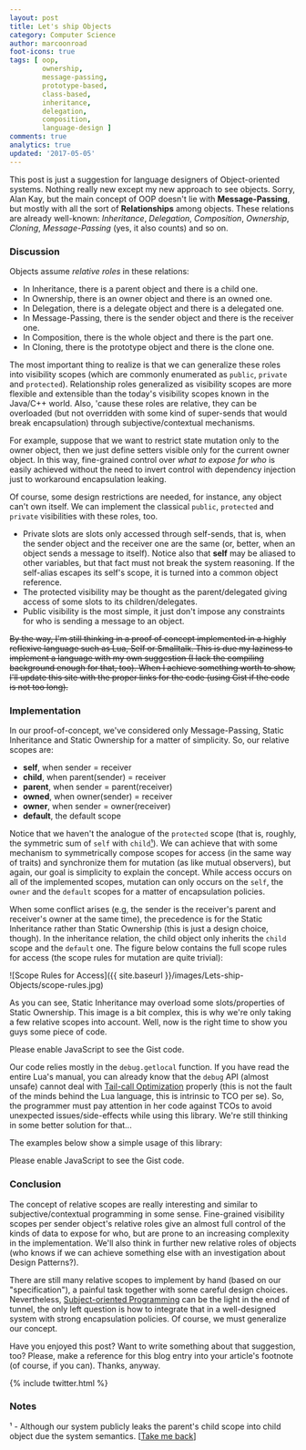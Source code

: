 ```yaml
---
layout: post
title: Let's ship Objects
category: Computer Science
author: marcoonroad
foot-icons: true
tags: [ oop,
        ownership,
        message-passing,
        prototype-based,
        class-based,
        inheritance,
        delegation,
        composition,
        language-design ]
comments: true
analytics: true
updated: '2017-05-05'
---
```


This post is just a suggestion for language designers of Object-oriented systems. Nothing really new except my new
approach to see objects. Sorry, Alan Kay, but the main concept of OOP doesn't lie with **Message-Passing**, but mostly
with all the sort of **Relationships** among objects. These relations are already well-known: *Inheritance*,
*Delegation*, *Composition*, *Ownership*, *Cloning*, *Message-Passing* (yes, it also counts) and so on.

<a name="discussion"> </a>

### Discussion

Objects assume _relative roles_ in these relations:

* In Inheritance, there is a parent object and there is a child one.
* In Ownership, there is an owner object and there is an owned one.
* In Delegation, there is a delegate object and there is a delegated one.
* In Message-Passing, there is the sender object and there is the receiver one.
* In Composition, there is the whole object and there is the part one.
* In Cloning, there is the prototype object and there is the clone one.


The most important thing to realize is that we can generalize these roles into visibility scopes (which are commonly
enumerated as `public`, `private` and `protected`). Relationship roles generalized as visibility scopes are more flexible
and extensible than the today's visibility scopes known in the Java/C++ world. Also, 'cause these roles are relative,
they can be overloaded (but not overridden with some kind of super-sends that would break encapsulation) through
subjective/contextual mechanisms.

For example, suppose that we want to restrict state mutation only to the owner object, then we just define setters visible
only for the current owner object. In this way, fine-grained control over *what to expose for who* is easily achieved
without the need to invert control with dependency injection just to workaround encapsulation leaking.

Of course, some design restrictions are needed, for instance, any object can't own itself. We can implement the
classical `public`, `protected` and `private` visibilities with these roles, too.

* Private slots are slots only accessed through self-sends, that is, when the sender object and the receiver one are the
  same (or, better, when an object sends a message to itself). Notice also that <b>self</b> may be aliased to other
  variables, but that fact must not break the system reasoning. If the self-alias escapes its self's scope, it is turned
  into a common object reference.
* The protected visibility may be thought as the parent/delegated giving access of some slots to its children/delegates.
* Public visibility is the most simple, it just don't impose any constraints for who is sending a message to an object.


~~By the way, I'm still thinking in a proof of concept implemented in a highly reflexive language such as Lua, Self or
Smalltalk. This is due my laziness to implement a language with my own suggestion (I lack the compiling background
enough for that, too). When I achieve something worth to show, I'll update this site with the proper links for the code
(using Gist if the code is not too long).~~

<a name="implementation"> </a>

### Implementation

In our proof-of-concept, we've considered only Message-Passing, Static Inheritance and Static Ownership for a matter
of simplicity. So, our relative scopes are:

* <b>self</b>, when sender = receiver
* <b>child</b>, when parent(sender) = receiver
* <b>parent</b>, when sender = parent(receiver)
* <b>owned</b>, when owner(sender) = receiver
* <b>owner</b>, when sender = owner(receiver)
* <b>default</b>, the default scope


Notice that we haven't the analogue of the `protected` scope (that is, roughly, the symmetric sum of `self` with
`child`[¹](#protected-analogue)<a name="protected-analogue-back"></a>).
We can achieve that with some mechanism to symmetrically compose scopes for access (in the same way of
traits) and synchronize them for mutation (as like mutual observers), but again, our goal is simplicity to explain
the concept. While access occurs on all of the implemented scopes, mutation can only occurs on the `self`, the
`owner` and the `default` scopes for a matter of encapsulation policies.

When some conflict arises (e.g, the sender is the receiver's parent and receiver's owner at the same time), the
precedence is for the Static Inheritance rather than Static Ownership (this is just a design choice, though).
In the inheritance relation, the child object only inherits the `child` scope and the `default` one. The figure
below contains the full scope rules for access (the scope rules for mutation are quite trivial):

![Scope Rules for Access]({{ site.baseurl }}/images/Lets-ship-Objects/scope-rules.jpg)

As you can see, Static Inheritance may overload some slots/properties of Static Ownership.
This image is a bit complex, this is why
we're only taking a few relative scopes into account. Well, now is the right time to show you guys some piece of
code.

<script src="https://gist.github.com/marcoonroad/a9791d5656482ecd85a78fdad0fe0210.js"></script>
<noscript>Please enable JavaScript to see the Gist code.</noscript>

Our code relies mostly in the `debug.getlocal` function. If you have read the entire Lua's manual, you can already
know that the `debug` API (almost unsafe) cannot deal with
[Tail-call Optimization](http://wiki.c2.com/?TailCallOptimization)
properly (this is not the fault
of the minds behind the Lua language, this is intrinsic to TCO per se). So, the programmer must pay attention in
her code against TCOs to avoid unexpected issues/side-effects while using this library. We're still thinking in
some better solution for that...

The examples below show a simple usage of this library:

<script src="https://gist.github.com/marcoonroad/25679174c7f5545a3622f1aead83edc4.js"></script>
<noscript>Please enable JavaScript to see the Gist code.</noscript>

<a name="conclusion"> </a>

### Conclusion

The concept of relative scopes are really interesting and similar to subjective/contextual programming in some sense.
Fine-grained visibility scopes per sender object's relative roles give an almost full control of the kinds of data
to expose for who, but are prone to an increasing complexity in the implementation. We'll also think in further new
relative roles of objects (who knows if we can achieve something else with an investigation about Design Patterns?).

There are still many relative scopes to implement by hand (based on our "specification"), a painful task together with
some careful design choices. Nevertheless,
[Subject-oriented Programming](https://en.wikipedia.org/wiki/Subject-oriented_programming)
can be the light in the end of tunnel, the only left
question is how to integrate that in a well-designed system with strong encapsulation policies. Of course, we must
generalize our concept.

Have you enjoyed this post? Want to write something about that suggestion, too? Please, make a reference for this blog
entry into your article's footnote (of course, if you can). Thanks, anyway.

{% include twitter.html %}

<a name="notes"> </a>

### Notes

<a name="protected-analogue"></a> ¹ - Although our system publicly leaks the parent's child scope into child object due the system semantics. \[[Take me back](#protected-analogue-back)\]
